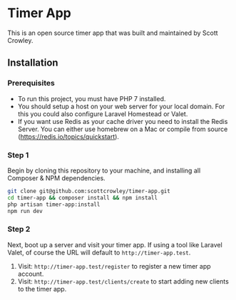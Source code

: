 # Timer App

This is an open source timer app that was built and maintained by Scott Crowley.

## Installation

### Prerequisites

* To run this project, you must have PHP 7 installed.
* You should setup a host on your web server for your local domain. For this you could also configure Laravel Homestead or Valet. 
* If you want use Redis as your cache driver you need to install the Redis Server. You can either use homebrew on a Mac or compile from source (https://redis.io/topics/quickstart). 

### Step 1

Begin by cloning this repository to your machine, and installing all Composer & NPM dependencies.

```bash
git clone git@github.com:scottcrowley/timer-app.git
cd timer-app && composer install && npm install
php artisan timer-app:install
npm run dev
```

### Step 2

Next, boot up a server and visit your timer app. If using a tool like Laravel Valet, of course the URL will default to `http://timer-app.test`. 

1. Visit: `http://timer-app.test/register` to register a new timer app account.
2. Visit: `http://timer-app.test/clients/create` to start adding new clients to the timer app.
